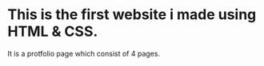 # This is the first website i made using HTML & CSS.
It is a protfolio page which consist of 4 pages.
